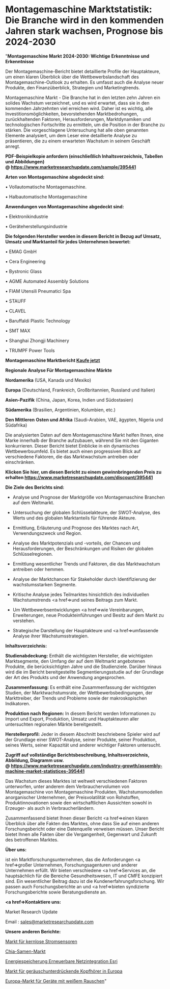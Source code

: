 # Montagemaschine Marktstatistik: Die Branche wird in den kommenden Jahren stark wachsen, Prognose bis 2024-2030

"<strong>Montagemaschine Markt 2024-2030: Wichtige Erkenntnisse und Erkenntnisse</strong>

Der Montagemaschine-Bericht bietet detaillierte Profile der Hauptakteure, um einen klaren Überblick über die Wettbewerbslandschaft des Montagemaschine-Outlook zu erhalten. Es umfasst auch die Analyse neuer Produkte, den Finanzüberblick, Strategien und Marketingtrends.

Montagemaschine Markt - Die Branche hat in den letzten zehn Jahren ein solides Wachstum verzeichnet, und es wird erwartet, dass sie in den kommenden Jahrzehnten viel erreichen wird. Daher ist es wichtig, alle Investitionsmöglichkeiten, bevorstehenden Marktbedrohungen, zurückhaltenden Faktoren, Herausforderungen, Marktdynamiken und technologischen Fortschritte zu ermitteln, um die Position in der Branche zu stärken. Die vorgeschlagene Untersuchung hat alle oben genannten Elemente analysiert, um dem Leser eine detaillierte Analyse zu präsentieren, die zu einem erwarteten Wachstum in seinem Geschäft anregt.

<strong><b>PDF-Beispielkopie anfordern (einschließlich Inhaltsverzeichnis, Tabellen und Abbildungen) @ </b></strong><strong><a href=https://www.marketresearchupdate.com/sample/395441><strong>https://www.marketresearchupdate.com/sample/395441</u></a></strong></strong>

<strong>Arten von Montagemaschine abgedeckt sind:</strong>

• Vollautomatische Montagemaschine.

• Halbautomatische Montagemaschine

<strong>Anwendungen von Montagemaschine abgedeckt sind:</strong>

• Elektronikindustrie

• Geräteherstellungsindustrie

<strong>Die folgenden Hersteller werden in diesem Bericht in Bezug auf Umsatz, Umsatz und Marktanteil für jedes Unternehmen bewertet:</strong>

• EMAG GmbH

• Cera Engineering

• Bystronic Glass

• AGME Automated Assembly Solutions

• FIAM Utensili Pneumatici Spa

• STAUFF

• CLAVEL

• Baruffaldi Plastic Technology

• SMT MAX

• Shanghai Zhongji Machinery

• TRUMPF Power Tools

<strong>Montagemaschine Marktbericht <a href=https://www.marketresearchupdate.com/buynow/395441>Kaufe jetzt</a></strong>

<strong>Regionale Analyse Für Montagemaschine Märkte</strong>

<strong>Nordamerika</strong> (USA, Kanada und Mexiko)

<strong>Europa</strong> (Deutschland, Frankreich, Großbritannien, Russland und Italien)

<strong>Asien-Pazifik</strong> (China, Japan, Korea, Indien und Südostasien)

<strong>Südamerika</strong> (Brasilien, Argentinien, Kolumbien, etc.)

<strong>Den Mittleren</strong> <strong>Osten und Afrika</strong> (Saudi-Arabien, VAE, ägypten, Nigeria und Südafrika)

Die analysierten Daten auf dem Montagemaschine Markt helfen Ihnen, eine Marke innerhalb der Branche aufzubauen, während Sie mit den Giganten konkurrieren. Dieser Bericht bietet Einblicke in ein dynamisches Wettbewerbsumfeld. Es bietet auch einen progressiven Blick auf verschiedene Faktoren, die das Marktwachstum antreiben oder einschränken.

<strong>Klicken Sie hier, um diesen Bericht zu einem gewinnbringenden Preis zu erhalten
</strong><strong><a href=https://www.marketresearchupdate.com/discount/395441>https://www.marketresearchupdate.com/discount/395441</b></u></strong></a>

<strong>Die Ziele des Berichts sind:</strong>

- Analyse und Prognose der Marktgröße von Montagemaschine Branchen auf dem Weltmarkt.

- Untersuchung der globalen Schlüsselakteure, der SWOT-Analyse, des Werts und des globalen Marktanteils für führende Akteure.

- Ermittlung, Erläuterung und Prognose des Marktes nach Art, Verwendungszweck und Region.

- Analyse des Marktpotenzials und -vorteils, der Chancen und Herausforderungen, der Beschränkungen und Risiken der globalen Schlüsselregionen.

- Ermittlung wesentlicher Trends und Faktoren, die das Marktwachstum antreiben oder hemmen.

- Analyse der Marktchancen für Stakeholder durch Identifizierung der wachstumsstarken Segmente.

- Kritische Analyse jedes Teilmarktes hinsichtlich des individuellen Wachstumstrends <a href=>und</a> seines Beitrags zum Markt.

- Um Wettbewerbsentwicklungen <a href=>wie</a> Vereinbarungen, Erweiterungen, neue Produkteinführungen und Besitz auf dem Markt zu verstehen.

- Strategische Darstellung der Hauptakteure und <a href=>umfas</a>sende Analyse ihrer Wachstumsstrategien.

<strong>Inhaltsverzeichnis:</strong>

<strong>Studienabdeckung:</strong> Enthält die wichtigsten Hersteller, die wichtigsten Marktsegmente, den Umfang der auf dem Weltmarkt angebotenen Produkte, die berücksichtigten Jahre und die Studienziele. Darüber hinaus wird die im Bericht bereitgestellte Segmentierungsstudie auf der Grundlage der Art des Produkts und der Anwendung angesprochen.

<strong>Zusammenfassung:</strong> Es enthält eine Zusammenfassung der wichtigsten Studien, der Marktwachstumsrate, der Wettbewerbsbedingungen, der Markttreiber, der Trends und Probleme sowie der makroskopischen Indikatoren.

<strong>Produktion nach Regionen:</strong> In diesem Bericht werden Informationen zu Import und Export, Produktion, Umsatz und Hauptakteuren aller untersuchten regionalen Märkte bereitgestellt.

<strong>Herstellerprofil:</strong> Jeder in diesem Abschnitt beschriebene Spieler wird auf der Grundlage einer SWOT-Analyse, seiner Produkte, seiner Produktion, seines Werts, seiner Kapazität und anderer wichtiger Faktoren untersucht.

<strong><b>Zugriff auf vollständige Berichtsbeschreibung, Inhaltsverzeichnis, Abbildung, Diagramm usw. @ </b></strong><strong><a href=https://www.marketresearchupdate.com/industry-growth/assembly-machine-market-statistices-395441>https://www.marketresearchupdate.com/industry-growth/assembly-machine-market-statistices-395441</a></strong>

Das Wachstum dieses Marktes ist weltweit verschiedenen Faktoren unterworfen, unter anderem dem Verbrauchervolumen von Montagemaschine von Montagemaschine Produkten, Wachstumsmodellen anorganischer Unternehmen, der Preisvolatilität von Rohstoffen, Produktinnovationen sowie den wirtschaftlichen Aussichten sowohl in Erzeuger- als auch in Verbraucherländern.

Zusammenfassend bietet Ihnen dieser Bericht <a href=>einen</a> klaren Überblick über alle Fakten des Marktes, ohne dass Sie auf einen anderen Forschungsbericht oder eine Datenquelle verweisen müssen. Unser Bericht bietet Ihnen alle Fakten über die Vergangenheit, Gegenwart und Zukunft des betroffenen Marktes.

<strong>Über uns:</strong>

 ist ein Marktforschungsunternehmen, das die Anforderungen <a href=>großer</a> Unternehmen, Forschungsagenturen und anderer Unternehmen erfüllt. Wir bieten verschiedene <a href=>Services</a> an, die hauptsächlich für die Bereiche Gesundheitswesen, IT und CMFE konzipiert sind. Ein wesentlicher Beitrag dazu ist die Kundenerfahrungsforschung. Wir passen auch Forschungsberichte an und <a href=>bieten</a> syndizierte Forschungsberichte sowie Beratungsdienste an.

<strong><a href=>Kontaktiere uns:</a></strong>

Market Research Update

Email : sales@marketresearchupdate.com

<strong>Unsere anderen Berichte:</strong>

<a href=https://www.linkedin.com/pulse/coreless-current-sensor-market-size-region-outlook>Markt für kernlose Stromsensoren</a>

<a href=https://www.linkedin.com/pulse/chia-seeds-market-opportunities-stay-ahead-game>Chia-Samen-Markt</a>

<a href=https://www.linkedin.com/pulse/energy-storage-renewable-grid-integration-esri>Energiespeicherung Erneuerbare Netzintegration Esri</a>

<a href=https://www.linkedin.com/pulse/europe-noise-cancelling-headphones-market-challenges>Markt für geräuschunterdrückende Kopfhörer in Europa</a>

<a href=https://www.linkedin.com/pulse/europe-white-noise-machines-market-2023-continues>Europa-Markt für Geräte mit weißem Rauschen</a>"
